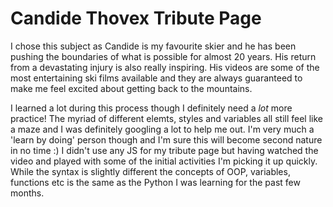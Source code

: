 # Candide Thovex Tribute Page

I chose this subject as Candide is my favourite skier and he has been pushing the boundaries of what is possible for almost 20 years. His return from a devastating injury is also really inspiring. His videos are some of the most entertaining ski films available and they are always guaranteed to make me feel excited about getting back to the mountains. 

I learned a lot during this process though I definitely need a _lot_ more practice! The myriad of different elemts, styles and variables all still feel like a maze and I was definitely googling a lot to help me out. I'm very much a 'learn by doing' person though and I'm sure this will become second nature in no time :) I didn't use any JS for my tribute page but having watched the video and played with some of the initial activities I'm picking it up quickly. While the syntax is slightly different the concepts of OOP, variables, functions etc is the same as the Python I was learning for the past few months. 
